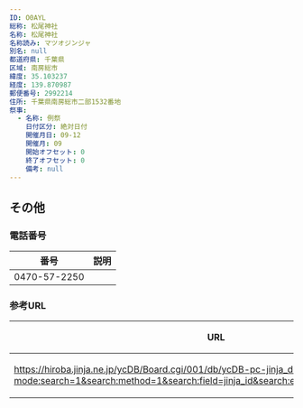 ```yaml
---
ID: O0AYL
総称: 松尾神社
名称: 松尾神社
名称読み: マツオジンジャ
別名: null
都道府県: 千葉県
区域: 南房総市
緯度: 35.103237
経度: 139.870987
郵便番号: 2992214
住所: 千葉県南房総市二部1532番地
祭事:
  - 名称: 例祭
    日付区分: 絶対日付
    開催月日: 09-12
    開催月: 09
    開始オフセット: 0
    終了オフセット: 0
    備考: null
---
```


## その他

### 電話番号

| 番号         | 説明 |
| ------------ | ---- |
| 0470-57-2250 |      |

### 参考URL

| URL                                                                                                                                                             | 説明   |
| --------------------------------------------------------------------------------------------------------------------------------------------------------------- | ------ |
| https://hiroba.jinja.ne.jp/ycDB/Board.cgi/001/db/ycDB-pc-jinja_detail.html?mode:search=1&search:method=1&search:field=jinja_id&search:expr=^$&search:word=11186 | 神社庁 |
